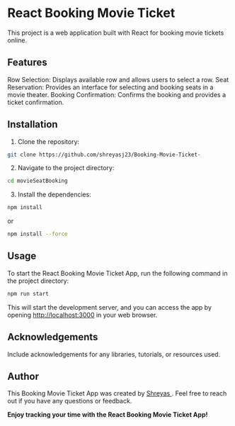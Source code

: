 # React Booking Movie Ticket

This project is a web application built with React for booking movie tickets online.

## Features
Row Selection: Displays available row and allows users to select a row.
Seat Reservation: Provides an interface for selecting and booking seats in a movie theater.
Booking Confirmation: Confirms the booking and provides a ticket confirmation.

## Installation

  1. Clone the repository:

  ```bash
  git clone https://github.com/shreyasj23/Booking-Movie-Ticket-
  ```
  
  2. Navigate to the project directory:
  
  ```bash
  cd movieSeatBooking
  ```
  
  3. Install the dependencies:
  
  ```bash
  npm install
  ```
or 
  
  ```bash
  npm install --force 
  ```
## Usage

To start the React Booking Movie Ticket App, run the following command in the project directory:

```bash
npm run start
```


This will start the development server, and you can access the app by opening [http://localhost:3000](http://localhost:3000) in your web browser.

## Acknowledgements
Include acknowledgements for any libraries, tutorials, or resources used.

## Author

This Booking Movie Ticket App was created by [Shreyas ](https://github.com/shreyasj23). Feel free to reach out if you have any questions or feedback.

**Enjoy tracking your time with the React Booking Movie Ticket App!**
